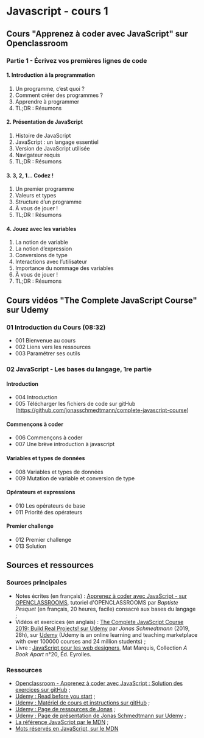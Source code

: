 # Javascript - cours 1

## Cours "Apprenez à coder avec JavaScript" sur Openclassroom

### Partie 1 - Écrivez vos premières lignes de code

#### 1. Introduction à la programmation

1. Un programme, c’est quoi ?
2. Comment créer des programmes ?
3. Apprendre à programmer
4. TL;DR : Résumons

#### 2. Présentation de JavaScript

1. Histoire de JavaScript
2. JavaScript : un langage essentiel
3. Version de JavaScript utilisée
4. Navigateur requis
5. TL;DR : Résumons

#### 3. 3, 2, 1... Codez !

1. Un premier programme
2. Valeurs et types
3. Structure d’un programme
4. À vous de jouer !
5. TL;DR : Résumons

#### 4. Jouez avec les variables

1. La notion de variable
2. La notion d’expression
3. Conversions de type
4. Interactions avec l’utilisateur
5. Importance du nommage des variables
6. À vous de jouer !
7. TL;DR : Résumons

## Cours vidéos "The Complete JavaScript Course" sur Udemy

### 01 Introduction du Cours (08:32)

- 001 Bienvenue au cours
- 002 Liens vers les ressources
- 003 Paramétrer ses outils

### 02 JavaScript - Les bases du langage, 1re partie 

#### Introduction

- 004 Introduction
- 005 Télécharger les fichiers de code sur gitHub (https://github.com/jonasschmedtmann/complete-javascript-course)

#### Commençons à coder

- 006 Commençons à coder
- 007 Une brève introduction à javascript

#### Variables et types de données

- 008 Variables et types de données
- 009 Mutation de variable et conversion de type

#### Opérateurs et expressions

- 010 Les opérateurs de base
- 011 Priorité des opérateurs

#### Premier challenge

- 012 Premier challenge
- 013 Solution

## Sources et ressources

### Sources principales

- Notes écrites (en français) : [Apprenez à coder avec JavaScript - sur OPENCLASSROOMS](https://openclassrooms.com/fr/courses/2984401-apprenez-a-coder-avec-javascript), tutoriel d'OPENCLASSROOMS par _Baptiste Pesquet_ (en français, 20 heures, facile) consacré aux bases du langage ;
- Vidéos et exercices (en anglais) : [The Complete JavaScript Course 2019: Build Real Projects! sur Udemy](https://www.udemy.com/course/the-complete-javascript-course/) par _Jonas Schmedtmann_ (2019, 28h), sur [Udemy](https://www.udemy.com) (Udemy is an online learning and teaching marketplace with over 100000 courses and 24 million students) ;
- Livre : [JavaScript pour les web designers](https://www.eyrolles.com/Informatique/Livre/javascript-pour-les-web-designers-9782212674088/), Mat Marquis, Collection *A Book Apart* n°20, Éd. Eyrolles.


### Ressources

- [Openclassroom - Apprenez à coder avec JavaScript : Solution des exercices sur gitHub](https://github.com/thejsway/thejsway_fr-code) ;
- [Udemy : Read before you start](file:///Users/Myriam/Documents/PC/E/Myriam/HERSCours%20-c/2019-2020/JS/the-complete-javascript-course/01%20Course%20Introduction/002%20READ%20BEFORE%20YOU%20START.html) ;
- [Udemy : Matériel de cours et instructions sur gitHub](https://github.com/jonasschmedtmann/complete-javascript-course) ;
- [Udemy : Page de ressources de Jonas](http://codingheroes.io/resources/) ;
- [Udemy : Page de présentation de Jonas Schmedtmann sur Udemy](https://www.udemy.com/user/jonasschmedtmann/) ;
- [La référence JavaScript par le MDN](https://developer.mozilla.org/en-US/docs/Web/JavaScript/Reference) ;
- [Mots réservés en JavaScript, sur le MDN](https://developer.mozilla.org/fr/docs/Web/JavaScript/Reference/Mots_r%C3%A9serv%C3%A9s)

